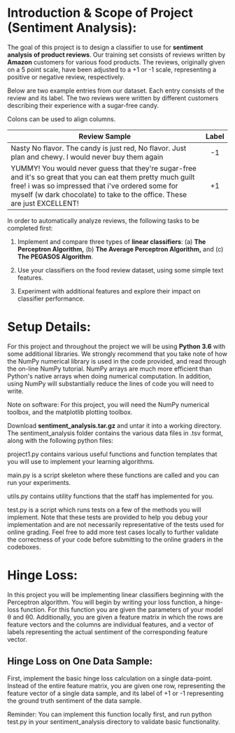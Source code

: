 # Introduction & Scope of Project (Sentiment Analysis):
The goal of this project is to design a classifier to use for **sentiment analysis of product reviews**. Our training set consists of reviews written by **Amazon** customers for various food products. The reviews, originally given on a 5 point scale, have been adjusted to a +1 or -1 scale, representing a positive or negative review, respectively.

Below are two example entries from our dataset. Each entry consists of the review and its label. The two reviews were written by different customers describing their experience with a sugar-free candy.

Colons can be used to align columns.

|                                                 **Review Sample**                                         |   **Label**   |
| --------------------------------------------------------------------------------------------------------- |:-------------:|
| Nasty No flavor. The candy is just red, No flavor. Just plan and chewy. I would never buy them again      |       -1      |
| YUMMY! You would never guess that they're sugar-free and it's so great that you can eat them pretty much guilt free! i was so impressed that i've ordered some for myself (w dark chocolate) to take to the office. These are just EXCELLENT! |       +1      |

In order to automatically analyze reviews, the following tasks to be completed first:

1. Implement and compare three types of **linear classifiers**: (a) **The Perceptron Algorithm,** (b) **The Average Perceptron Algorithm,** and (c) **The PEGASOS Algorithm**.

2. Use your classifiers on the food review dataset, using some simple text features.

3. Experiment with additional features and explore their impact on classifier performance.

# Setup Details:

For this project and throughout the project we will be using **Python 3.6** with some additional libraries. We strongly recommend that you take note of how the NumPy numerical library is used in the code provided, and read through the on-line NumPy tutorial. NumPy arrays are much more efficient than Python's native arrays when doing numerical computation. In addition, using NumPy will substantially reduce the lines of code you will need to write.

Note on software: For this project, you will need the NumPy numerical toolbox, and the matplotlib plotting toolbox.

Download **sentiment_analysis.tar.gz** and untar it into a working directory. The sentiment_analysis folder contains the various data files in .tsv format, along with the following python files:

project1.py contains various useful functions and function templates that you will use to implement your learning algorithms.

main.py is a script skeleton where these functions are called and you can run your experiments.

utils.py contains utility functions that the staff has implemented for you.

test.py is a script which runs tests on a few of the methods you will implement. Note that these tests are provided to help you debug your implementation and are not necessarily representative of the tests used for online grading. Feel free to add more test cases locally to further validate the correctness of your code before submitting to the online graders in the codeboxes.

# Hinge Loss:

In this project you will be implementing linear classifiers beginning with the Perceptron algorithm. You will begin by writing your loss function, a hinge-loss function. For this function you are given the parameters of your model θ and θ0. Additionally, you are given a feature matrix in which the rows are feature vectors and the columns are individual features, and a vector of labels representing the actual sentiment of the corresponding feature vector.

## Hinge Loss on One Data Sample:

First, implement the basic hinge loss calculation on a single data-point. Instead of the entire feature matrix, you are given one row, representing the feature vector of a single data sample, and its label of +1 or -1 representing the ground truth sentiment of the data sample.

Reminder: You can implement this function locally first, and run python test.py in your sentiment_analysis directory to validate basic functionality.

